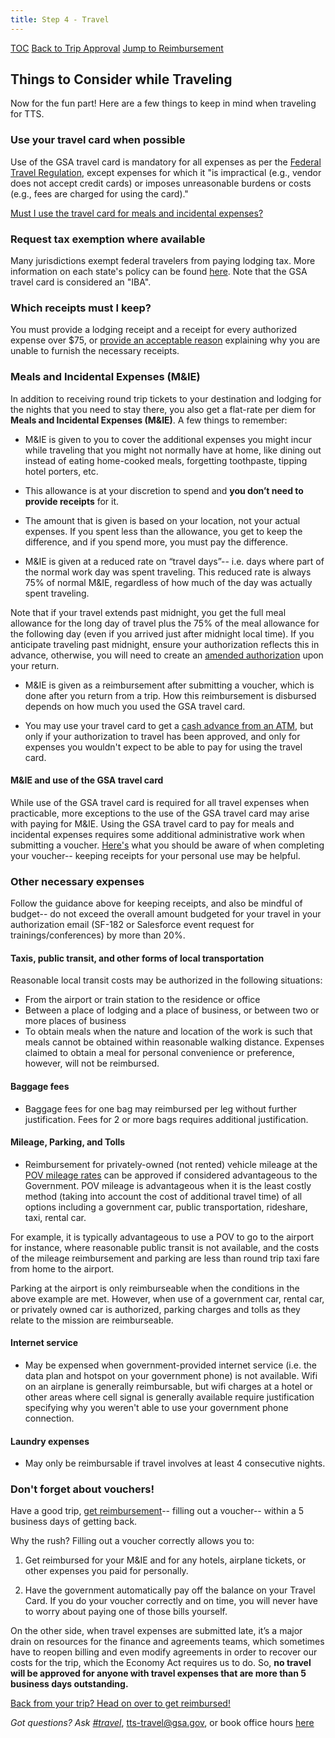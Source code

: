 ```yaml
---
title: Step 4 - Travel
---
```


[TOC](/travel-guide-table-of-contents)
[Back to Trip Approval](/travel-guide-3-approval)
[Jump to Reimbursement](/travel-guide-5-reimbursement)

## Things to Consider while Traveling

Now for the fun part! Here are a few things to keep in mind when traveling for TTS.

### Use your travel card when possible

Use of the GSA travel card is mandatory for all expenses as per the [Federal Travel Regulation](https://www.gsa.gov/policy-regulations/regulations/federal-travel-regulation-ftr?asset=101276#wp1091086), except expenses for which it "is impractical (e.g., vendor does not accept credit cards) or imposes unreasonable burdens or costs (e.g., fees are charged for using the card)."

[Must I use the travel card for meals and incidental expenses?](/#mie-and-use-of-the-gsa-travel-card)

### Request tax exemption where available

Many jurisdictions exempt federal travelers from paying lodging tax. More information on each state's policy can be found [here](https://www.gsa.gov/travel/plan-book/state-tax-exemption-information-for-government-charge-cards). Note that the GSA travel card is considered an "IBA".

### Which receipts must I keep?

You must provide a lodging receipt and a receipt for every authorized expense over $75, or [provide an acceptable reason](https://www.gsa.gov/policy-regulations/regulations/federal-travel-regulation-ftr?asset=107407#i1200751) explaining why you are unable to furnish the necessary receipts.

### Meals and Incidental Expenses (M&IE)

In addition to receiving round trip tickets to your destination and lodging for the nights that you need to stay there, you also get a flat-rate per diem for **Meals and Incidental Expenses (M&IE)**. A few things to remember:

* M&IE is given to you to cover the additional expenses you might incur while traveling that you might not normally have at home, like dining out instead of eating home-cooked meals, forgetting toothpaste, tipping hotel porters, etc.

* This allowance is at your discretion to spend and **you don’t need to provide receipts** for it.

* The amount that is given is based on your location, not your actual expenses. If you spent less than the allowance, you get to keep the difference, and if you spend more, you must pay the difference.

* M&IE is given at a reduced rate on “travel days”-- i.e. days where part of the normal work day was spent traveling. This reduced rate is always 75% of normal M&IE, regardless of how much of the day was actually spent traveling.

Note that if your travel extends past midnight, you get the full meal allowance for the long day of travel plus the 75% of the meal allowance for the following day (even if you arrived just after midnight local time). If you anticipate traveling past midnight, ensure your authorization reflects this in advance, otherwise, you will need to create an [amended authorization](/travel-guide-A-amended-authorization) upon your return.

* M&IE is given as a reimbursement after submitting a voucher, which is done after you return from a trip. How this reimbursement is disbursed depends on how much you used the GSA travel card.

* You may use your travel card to get a [cash advance from an ATM](https://insite.gsa.gov/cdnstatic/OAS_5735.1_Travel_Advances_%28Policy%29_%28Signed_on_October_2__2015%29.pdf), but only if your authorization to travel has been approved, and only for expenses you wouldn't expect to be able to pay for using the travel card.

#### M&IE and use of the GSA travel card

While use of the GSA travel card is required for all travel expenses when practicable, more exceptions to the use of the GSA travel card may arise with paying for M&IE. Using the GSA travel card to pay for meals and incidental expenses requires some additional administrative work when submitting a voucher. [Here's]() what you should be aware of when completing your voucher-- keeping receipts for your personal use may be helpful.

### Other necessary expenses

Follow the guidance above for keeping receipts, and also be mindful of budget-- do not exceed the overall amount budgeted for your travel in your authorization email (SF-182 or Salesforce event request for trainings/conferences) by more than 20%.

#### Taxis, public transit, and other forms of local transportation

Reasonable local transit costs may be authorized in the following situations:

* From the airport or train station to the residence or office
* Between a place of lodging and a place of business, or between two or more places of business
* To obtain meals when the nature and location of the work is such that meals cannot be obtained within reasonable walking distance. Expenses claimed to obtain a meal for personal convenience or preference, however, will not be reimbursed.

#### Baggage fees

* Baggage fees for one bag may reimbursed per leg without further justification. Fees for 2 or more bags requires additional justification.

#### Mileage, Parking, and Tolls

* Reimbursement for privately-owned (not rented) vehicle mileage at the [POV mileage rates](https://www.gsa.gov/travel/plan-book/transportation-airfare-rates-pov-rates/privately-owned-vehicle-pov-mileage-reimbursement-rates) can be approved if considered advantageous to the Government. POV mileage is advantageous when it is the least costly method (taking into account the cost of additional travel time) of all options including a government car, public transportation, rideshare, taxi, rental car. 

For example, it is typically advantageous to use a POV to go to the airport for instance, where reasonable public transit is not available, and the costs of the mileage reimbursement and parking are less than round trip taxi fare from home to the airport.

Parking at the airport is only reimburseable when the conditions in the above example are met. However, when use of a government car, rental car, or privately owned car is authorized, parking charges and tolls as they relate to the mission are reimburseable.

#### Internet service

* May be expensed when government-provided internet service (i.e. the data plan and hotspot on your government phone) is not available. Wifi on an airplane is generally reimbursable, but wifi charges at a hotel or other areas where cell signal is generally available require justification specifying why you weren't able to use your government phone connection.

#### Laundry expenses

* May only be reimbursable if travel involves at least 4 consecutive nights.

### Don't forget about vouchers!

Have a good trip, [get reimbursement](/travel-guide-5-reimbursement)-- filling out a voucher-- within a 5 business days of getting back.

Why the rush? Filling out a voucher correctly allows you to:

1. Get reimbursed for your M&IE and for any hotels, airplane tickets, or other expenses you paid for personally.

2. Have the government automatically pay off the balance on your Travel Card. If you do your voucher correctly and on time, you will never have to worry about paying one of those bills yourself.

On the other side, when travel expenses are submitted late, it’s a major drain on resources for the finance and agreements teams, which sometimes have to reopen billing and even modify agreements in order to recover our costs for the trip, which the Economy Act requires us to do. So, **no travel will be approved for anyone with travel expenses that are more than 5 business days outstanding.**

[Back from your trip? Head on over to get reimbursed!](/travel-guide-5-reimbursement)

*Got questions? Ask [#travel](https://gsa-tts.slack.com/messages/travel)*, [tts-travel@gsa.gov](mailto:tts-travel@gsa.gov), or book office hours [here](https://sites.google.com/a/gsa.gov/tts-office-hours/)
